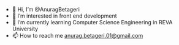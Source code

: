 - 👋 Hi, I’m @AnuragBetageri
- 👀 I’m interested in front end development
- 🌱 I’m currently learning  Computer Science Engineering in REVA University
- 📫 How to reach me anurag.betageri.01@gmail.com

<!---
AnuragBetageri/AnuragBetageri is a ✨ special ✨ repository because its `README.md` (this file) appears on your GitHub profile.
You can click the Preview link to take a look at your changes.
--->
